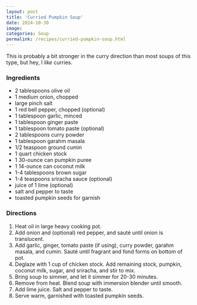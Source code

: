 ```yaml
---
layout: post
title: 'Curried Pumpkin Soup'
date: 2024-10-30
image:
categories: Soup
permalink: /recipes/curried-pumpkin-soup.html
---
```


This is probably a bit stronger in the curry direction than most soups of this type, but hey, I _like_ curries.

### Ingredients

- 2 tablespoons olive oil
- 1 medium onion, chopped
- large pinch salt
- 1 red bell pepper, chopped (optional)
- 1 tablespoon garlic, minced
- 1 tablespoon ginger paste
- 1 tablespoon tomato paste (optional)
- 2 tablespoons curry powder
- 1 tablespoon garahm masala
- 1/2 teaspoon ground cumin
- 1 quart chicken stock
- 1 30-ounce can pumpkin puree
- 1 14-ounce can coconut milk
- 1-4 tablespoons brown sugar
- 1-4 teaspoons sriracha sauce (optional)
- juice of 1 lime (optional)
- salt and pepper to taste
- toasted pumpkin seeds for garnish

### Directions

1. Heat oil in large heavy cooking pot.
2. Add onion and (optional) red pepper, and sauté until onion is translucent.
3. Add garlic, ginger, tomato paste (if using), curry powder, garahm masala, and cumin. Sauté until fragrant and fond forms on bottom of pot.
4. Deglaze with 1 cup of chicken stock. Add remaining stock, pumpkin, coconut milk, sugar, and sriracha, and stir to mix.
5. Bring soup to simmer, and let it simmer for 20-30 minutes.
6. Remove from heat. Blend soup with immersion blender until smooth.
7. Add lime juice. Salt and pepper to taste.
8. Serve warm, garnished with toasted pumpkin seeds.
